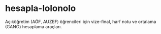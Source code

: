 # hesapla-lolonolo
Açıköğretim (AÖF, AUZEF) öğrencileri için vize-final, harf notu ve ortalama (GANO) hesaplama araçları.
